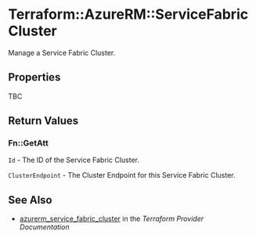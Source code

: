 # Terraform::AzureRM::ServiceFabricCluster

Manage a Service Fabric Cluster.

## Properties

TBC

## Return Values

### Fn::GetAtt

`Id` - The ID of the Service Fabric Cluster.

`ClusterEndpoint` - The Cluster Endpoint for this Service Fabric Cluster.

## See Also

* [azurerm_service_fabric_cluster](https://www.terraform.io/docs/providers/azurerm/r/service_fabric_cluster.html) in the _Terraform Provider Documentation_